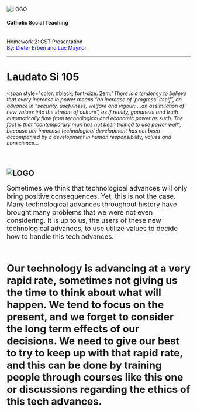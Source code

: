 ![LOGO](https://ecdn.teacherspayteachers.com/thumbitem/Catholic-Social-Teaching-Posters-1464068-1455915417/original-1464068-1.jpg)

#### Catholic Social Teaching
<br>
<span style="color:black">Homework 2: CST Presentation</span>
<br>
<span style="color: blue">By: Dieter Erben and Luc Maynor</span>

---

# Laudato Si 105
<span style="color: #black; font-size: 2em;"*There is a tendency to believe that every increase in power means “an increase of ‘progress’ itself”,
an advance in “security, usefulness, welfare and vigour; …an assimilation of new values into the stream
of culture”, as if reality, goodness and truth automatically flow from technological and economic
power as such. The fact is that “contemporary man has not been trained to use power well”, because
our immense technological development has not been accompanied by a development in human
responsibility, values and conscience…*</span>

<br>

![LOGO](http://www.caritas.org.au/images/learn_blog/20140912_cst.png)
---
<span style="font-size: 1.3em;"><span style="color: blue"> </span> Sometimes we think that technological advances will only bring positive consequences. Yet, this
is not the case. Many technological advances throughout history have brought many problems that we were not even considering.
It is up to us, the users of these new technological advances, to use utilize values to decide how to handle this tech advances.</span>

<br>

<span style="font-size: 1.3em;"><span style="color: black"> </span> Our technology is advancing at a very rapid rate, sometimes not giving us the time to think about
what will happen. We tend to focus on the present, and we forget to consider the long term effects of our decisions. We need to
give our best to try to keep up with that rapid rate, and this can be done by training people through courses like this one
or discussions regarding the ethics of this tech advances.</span>
---
